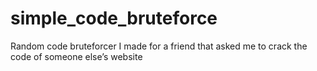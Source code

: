 # simple_code_bruteforce
Random code bruteforcer I made for a friend that asked me to crack the code of someone else’s website
